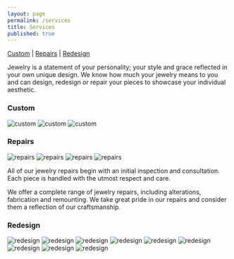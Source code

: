 ```yaml
---
layout: page
permalink: /services
title: Services
published: true
---
```


[Custom](#custom) | [Repairs](#repairs) | [Redesign](#redesign)

Jewelry is a statement of your personality; your style and grace reflected in your own unique design. We know how much your jewelry means to you and can design, redesign or repair your pieces to showcase your individual aesthetic.

[](custom)
### Custom
![custom](/images/custom.02.jpg)
![custom](/images/custom.04.jpg)
![custom](/images/custom.06.jpg)

[](repairs)
### Repairs
![repairs](/images/redesign.01.jpg)
![repairs](/images/redesign.02.jpg)
![repairs](/images/redesign.03.jpg)
![repairs](/images/redesign.04.jpg)

All of our jewelry repairs begin with an initial inspection and consultation. Each piece is handled with the utmost respect and care.

We offer a complete range of jewelry repairs, including alterations, fabrication and remounting. We take great pride in our repairs and consider them a reflection of our craftsmanship.

[](redesign)
### Redesign
![redesign](/images/redesign.01.jpg)
![redesign](/images/redesign.02.jpg)
![redesign](/images/redesign.03.jpg)
![redesign](/images/redesign.04.jpg)
![redesign](/images/redesign.06.jpg)
![redesign](/images/redesign.07.jpg)
![redesign](/images/redesign.08.jpg)
![redesign](/images/redesign.09.jpg)
![redesign](/images/redesign.10.jpg)